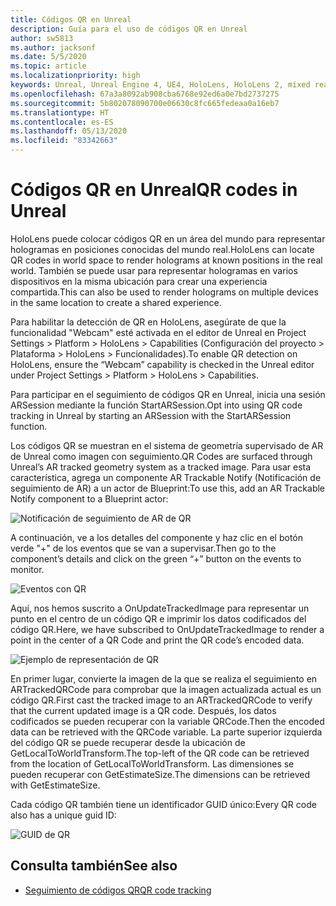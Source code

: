 ```yaml
---
title: Códigos QR en Unreal
description: Guía para el uso de códigos QR en Unreal
author: sw5813
ms.author: jacksonf
ms.date: 5/5/2020
ms.topic: article
ms.localizationpriority: high
keywords: Unreal, Unreal Engine 4, UE4, HoloLens, HoloLens 2, mixed reality, development, features, documentation, guides, holograms, qr codes
ms.openlocfilehash: 67a3a8092ab908cba6768e92ed6a0e7bd2737275
ms.sourcegitcommit: 5b802078090700e06630c8fc665fedeaa0a16eb7
ms.translationtype: HT
ms.contentlocale: es-ES
ms.lasthandoff: 05/13/2020
ms.locfileid: "83342663"
---
```

# <a name="qr-codes-in-unreal"></a><span data-ttu-id="f6e81-104">Códigos QR en Unreal</span><span class="sxs-lookup"><span data-stu-id="f6e81-104">QR codes in Unreal</span></span>

<span data-ttu-id="f6e81-105">HoloLens puede colocar códigos QR en un área del mundo para representar hologramas en posiciones conocidas del mundo real.</span><span class="sxs-lookup"><span data-stu-id="f6e81-105">HoloLens can locate QR codes in world space to render holograms at known positions in the real world.</span></span>  <span data-ttu-id="f6e81-106">También se puede usar para representar hologramas en varios dispositivos en la misma ubicación para crear una experiencia compartida.</span><span class="sxs-lookup"><span data-stu-id="f6e81-106">This can also be used to render holograms on multiple devices in the same location to create a shared experience.</span></span> 

<span data-ttu-id="f6e81-107">Para habilitar la detección de QR en HoloLens, asegúrate de que la funcionalidad "Webcam" esté activada en el editor de Unreal en Project Settings > Platform > HoloLens > Capabilities (Configuración del proyecto > Plataforma > HoloLens > Funcionalidades).</span><span class="sxs-lookup"><span data-stu-id="f6e81-107">To enable QR detection on HoloLens, ensure the “Webcam” capability is checked in the Unreal editor under Project Settings > Platform > HoloLens > Capabilities.</span></span>  

<span data-ttu-id="f6e81-108">Para participar en el seguimiento de códigos QR en Unreal, inicia una sesión ARSession mediante la función StartARSession.</span><span class="sxs-lookup"><span data-stu-id="f6e81-108">Opt into using QR code tracking in Unreal by starting an ARSession with the StartARSession function.</span></span> 

<span data-ttu-id="f6e81-109">Los códigos QR se muestran en el sistema de geometría supervisado de AR de Unreal como imagen con seguimiento.</span><span class="sxs-lookup"><span data-stu-id="f6e81-109">QR Codes are surfaced through Unreal’s AR tracked geometry system as a tracked image.</span></span>  <span data-ttu-id="f6e81-110">Para usar esta característica, agrega un componente AR Trackable Notify (Notificación de seguimiento de AR) a un actor de Blueprint:</span><span class="sxs-lookup"><span data-stu-id="f6e81-110">To use this, add an AR Trackable Notify component to a Blueprint actor:</span></span> 

![Notificación de seguimiento de AR de QR](images/unreal-spatialmapping-artrackablenotify.PNG)

<span data-ttu-id="f6e81-112">A continuación, ve a los detalles del componente y haz clic en el botón verde "+" de los eventos que se van a supervisar.</span><span class="sxs-lookup"><span data-stu-id="f6e81-112">Then go to the component’s details and click on the green “+” button on the events to monitor.</span></span>  

![Eventos con QR](images/unreal-spatialmapping-events.PNG)

<span data-ttu-id="f6e81-114">Aquí, nos hemos suscrito a OnUpdateTrackedImage para representar un punto en el centro de un código QR e imprimir los datos codificados del código QR.</span><span class="sxs-lookup"><span data-stu-id="f6e81-114">Here, we have subscribed to OnUpdateTrackedImage to render a point in the center of a QR Code and print the QR code’s encoded data.</span></span> 

![Ejemplo de representación de QR](images/unreal-qr-render.PNG)

<span data-ttu-id="f6e81-116">En primer lugar, convierte la imagen de la que se realiza el seguimiento en ARTrackedQRCode para comprobar que la imagen actualizada actual es un código QR.</span><span class="sxs-lookup"><span data-stu-id="f6e81-116">First cast the tracked image to an ARTrackedQRCode to verify that the current updated image is a QR code.</span></span>  <span data-ttu-id="f6e81-117">Después, los datos codificados se pueden recuperar con la variable QRCode.</span><span class="sxs-lookup"><span data-stu-id="f6e81-117">Then the encoded data can be retrieved with the QRCode variable.</span></span>  <span data-ttu-id="f6e81-118">La parte superior izquierda del código QR se puede recuperar desde la ubicación de GetLocalToWorldTransform.</span><span class="sxs-lookup"><span data-stu-id="f6e81-118">The top-left of the QR code can be retrieved from the location of GetLocalToWorldTransform.</span></span>  <span data-ttu-id="f6e81-119">Las dimensiones se pueden recuperar con GetEstimateSize.</span><span class="sxs-lookup"><span data-stu-id="f6e81-119">The dimensions can be retrieved with GetEstimateSize.</span></span> 

<span data-ttu-id="f6e81-120">Cada código QR también tiene un identificador GUID único:</span><span class="sxs-lookup"><span data-stu-id="f6e81-120">Every QR code also has a unique guid ID:</span></span> 

![GUID de QR](images/unreal-qr-guid.PNG)

## <a name="see-also"></a><span data-ttu-id="f6e81-122">Consulta también</span><span class="sxs-lookup"><span data-stu-id="f6e81-122">See also</span></span>
* [<span data-ttu-id="f6e81-123">Seguimiento de códigos QR</span><span class="sxs-lookup"><span data-stu-id="f6e81-123">QR code tracking</span></span>](qr-code-tracking.md)
